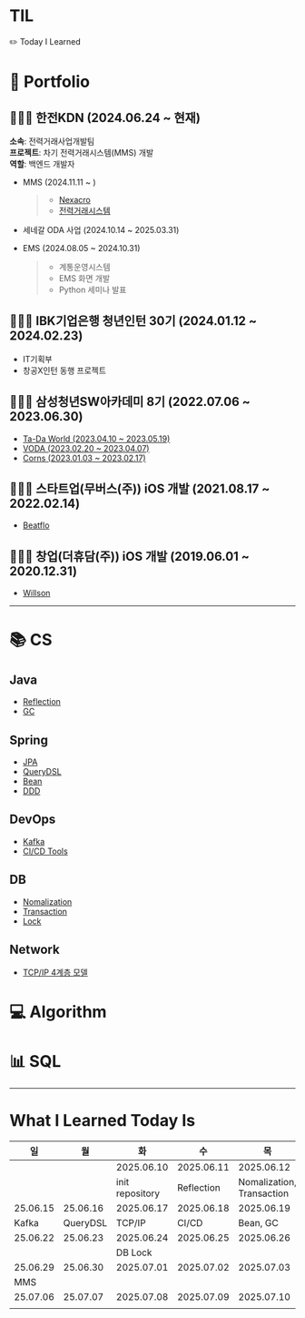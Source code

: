 # TIL

✏️ Today I Learned

# 💌 Portfolio

## 👩🏻‍💻 한전KDN (2024.06.24 ~ 현재)

**소속**: 전력거래사업개발팀  
**프로젝트**: 차기 전력거래시스템(MMS) 개발  
**역할**: 백엔드 개발자

- MMS (2024.11.11 ~ )

  > - [Nexacro](./Portfolio/KDN/Nexacro.md)
  > - [전력거래시스템](./Portfolio/KDN/KPX-e-learning.md)

- 세네갈 ODA 사업 (2024.10.14 ~ 2025.03.31)
- EMS (2024.08.05 ~ 2024.10.31)

  > - 계통운영시스템
  > - EMS 화면 개발
  > - Python 세미나 발표

## 👩🏻‍💻 IBK기업은행 청년인턴 30기 (2024.01.12 ~ 2024.02.23)

- IT기획부
- 창공X인턴 동행 프로젝트

## 👩🏻‍💻 삼성청년SW아카데미 8기 (2022.07.06 ~ 2023.06.30)

- [Ta-Da World (2023.04.10 ~ 2023.05.19)](./Portfolio/SSAFY/Ta-Da-World.md)
- [VODA (2023.02.20 ~ 2023.04.07)](./Portfolio/SSAFY/VODA.md)
- [Corns (2023.01.03 ~ 2023.02.17)](./Portfolio/SSAFY/Corns.md)

## 👩🏻‍💻 스타트업(무버스(주)) iOS 개발 (2021.08.17 ~ 2022.02.14)

- [Beatflo](./Portfolio/BEATFLO/beatflo.md)

## 👩🏻‍💻 창업(더휴담(주)) iOS 개발 (2019.06.01 ~ 2020.12.31)

- [Willson](./Portfolio/WILLSON/willson.md)

---

# 📚 CS

## Java

- [Reflection](./CS/Java/Reflection.md)
- [GC](./CS/Java/GC.md)

## Spring

- [JPA](./CS/Spring/JPA.md)
- [QueryDSL](./CS/Spring/QueryDSL.md)
- [Bean](./CS/Spring/Bean.md)
- [DDD](./CS/Spring/DDD.md)

## DevOps

- [Kafka](./CS/DevOps/Kafka.md)
- [CI/CD Tools](./CS/DevOps/CI:CD-Tools.md)

## DB

- [Nomalization](./CS/Database/Nomalization.md)
- [Transaction](./CS/Database/Transaction.md)
- [Lock](./CS/Database/Lock.md)

## Network

- [TCP/IP 4계층 모델](./CS/Network/TCP_IP.md)

# 💻 Algorithm

# 📊 SQL

---

# What I Learned Today Is

| 일       | 월       | 화              | 수         | 목                        | 금             | 토         |
| -------- | -------- | --------------- | ---------- | ------------------------- | -------------- | ---------- |
|          |          | 2025.06.10      | 2025.06.11 | 2025.06.12                | 2025.06.13     | 2025.06.14 |
|          |          | init repository | Reflection | Nomalization, Transaction | JPA, Portfolio | Portfolio  |
| 25.06.15 | 25.06.16 | 2025.06.17      | 2025.06.18 | 2025.06.19                | 2025.06.20     | 2025.06.21 |
| Kafka    | QueryDSL | TCP/IP          | CI/CD      | Bean, GC                  | Portfolio      | Portfolio  |
| 25.06.22 | 25.06.23 | 2025.06.24      | 2025.06.25 | 2025.06.26                | 2025.06.27     | 2025.06.28 |
|          |          | DB Lock         |            |                           |                |            |
| 25.06.29 | 25.06.30 | 2025.07.01      | 2025.07.02 | 2025.07.03                | 2025.07.04     | 2025.07.05 |
| MMS      |          |                 |            |                           |                |            |
| 25.07.06 | 25.07.07 | 2025.07.08      | 2025.07.09 | 2025.07.10                | 2025.07.11     | 2025.07.12 |
|          |          |                 |            |                           |                |            |
